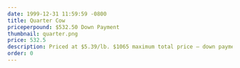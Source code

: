 ```yaml
---
date: 1999-12-31 11:59:59 -0800
title: Quarter Cow
priceperpound: $532.50 Down Payment
thumbnail: quarter.png
price: 532.5
description: Priced at $5.39/lb. $1065 maximum total price – down payment of $532.50 with remainder to be invoiced upon processing.
order: 0
---
```


